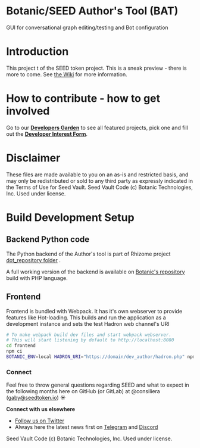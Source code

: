 # Botanic/SEED Author's Tool (BAT)

GUI for conversational graph editing/testing and Bot configuration

# Introduction


This project t of the SEED token project. This is a sneak preview - there is more to come.
See [the Wiki](https://github.com/SeedVault/SEEDtoken-IP/wiki) for more information.

# How to contribute - how to get involved
Go to our **[Developers Garden](https://developers.seedtoken.io)** to see all featured projects, pick one and fill out the **[Developer Interest Form](https://developers.seedtoken.io/#Developer-Interest-Form)**.


# Disclaimer
These files are made available to you on an as-is and restricted basis, and may only be redistributed or sold to any third party as expressly indicated in the Terms of Use for Seed Vault. Seed Vault Code (c) Botanic Technologies, Inc. Used under license.

# Build Development Setup 

## Backend Python code

The Python  backend of the Author's tool is part of Rhizome project [dot_repository folder](https://github.com/SeedVault/rhizome/tree/master/dot_repository) .

A full working version of the backend is available on [Botanic's repository](https://github.com/botanicinc/authors-tool-php) build with PHP language.

## Frontend 

Frontend is bundled with Webpack. It has it's own webserver to provide features like Hot-loading.
This builds and run the application as a development instance and sets the test Hadron web channel's URI

```bash
# To make webpack build dev files and start webpack webserver. 
# This will start listening by default to http://localhost:8080
cd frontend
npm ci
BOTANIC_ENV=local HADRON_URI="https://domain/dev_author/hadron.php" npm run dev
```

### Connect
Feel free to throw general questions regarding SEED and what to expect in the following months here on GitHub (or GitLab) at  @consiliera (gaby@seedtoken.io) :sunny: 

**Connect with us elsewhere** 
- [Follow us on Twitter](https://twitter.com/SEED_token)
- Always here the latest news first on [Telegram](https://t.me/seedtoken) and [Discord](https://discord.gg/Suv5bFT)

Seed Vault Code (c) Botanic Technologies, Inc. Used under license.

